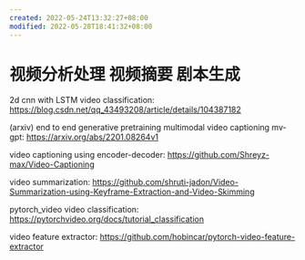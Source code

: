 ```yaml
---
created: 2022-05-24T13:32:27+08:00
modified: 2022-05-28T18:41:32+08:00
---
```


# 视频分析处理 视频摘要 剧本生成

2d cnn with LSTM video classification:
https://blog.csdn.net/qq_43493208/article/details/104387182

(arxiv) end to end generative pretraining multimodal video captioning mv-gpt:
https://arxiv.org/abs/2201.08264v1

video captioning using encoder-decoder:
https://github.com/Shreyz-max/Video-Captioning

video summarization:
https://github.com/shruti-jadon/Video-Summarization-using-Keyframe-Extraction-and-Video-Skimming

pytorch_video video classification:
https://pytorchvideo.org/docs/tutorial_classification

video feature extractor:
https://github.com/hobincar/pytorch-video-feature-extractor
